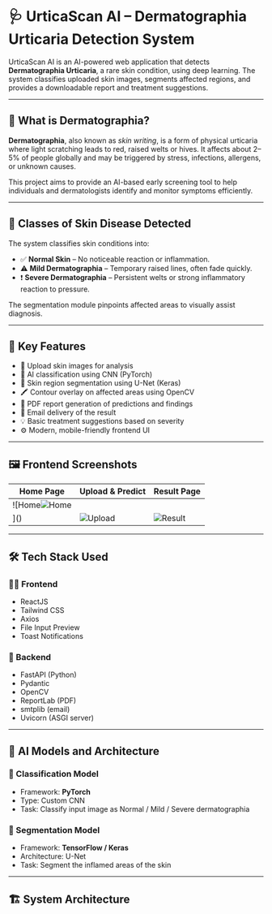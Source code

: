 # 🩺 UrticaScan AI – Dermatographia Urticaria Detection System

UrticaScan AI is an AI-powered web application that detects **Dermatographia Urticaria**, a rare skin condition, using deep learning. The system classifies uploaded skin images, segments affected regions, and provides a downloadable report and treatment suggestions.

---

## 📖 What is Dermatographia?

**Dermatographia**, also known as *skin writing*, is a form of physical urticaria where light scratching leads to red, raised welts or hives. It affects about 2–5% of people globally and may be triggered by stress, infections, allergens, or unknown causes.

This project aims to provide an AI-based early screening tool to help individuals and dermatologists identify and monitor symptoms efficiently.

---

## 🧬 Classes of Skin Disease Detected

The system classifies skin conditions into:

- ✅ **Normal Skin** – No noticeable reaction or inflammation.
- ⚠️ **Mild Dermatographia** – Temporary raised lines, often fade quickly.
- ❗ **Severe Dermatographia** – Persistent welts or strong inflammatory reaction to pressure.

The segmentation module pinpoints affected areas to visually assist diagnosis.

---

## 🚀 Key Features

- 📸 Upload skin images for analysis
- 🤖 AI classification using CNN (PyTorch)
- 🧠 Skin region segmentation using U-Net (Keras)
- 🖍️ Contour overlay on affected areas using OpenCV
- 📄 PDF report generation of predictions and findings
- 📧 Email delivery of the result
- 💡 Basic treatment suggestions based on severity
- ⚙️ Modern, mobile-friendly frontend UI

---

## 🖼️ Frontend Screenshots

| Home Page | Upload & Predict | Result Page |
|-----------|------------------|-------------|
| ![Home![Home](https://github.com/user-attachments/assets/814c6938-2c40-4c1b-aaa1-7989e2f42752)
]() | ![Upload](screenshots/upload.png) | ![Result](screenshots/result.png) |

---

## 🛠️ Tech Stack Used

### 👨‍💻 Frontend
- ReactJS
- Tailwind CSS
- Axios
- File Input Preview
- Toast Notifications

### 🧪 Backend
- FastAPI (Python)
- Pydantic
- OpenCV
- ReportLab (PDF)
- smtplib (email)
- Uvicorn (ASGI server)

---

## 🧠 AI Models and Architecture

### 🔹 Classification Model
- Framework: **PyTorch**
- Type: Custom CNN
- Task: Classify input image as Normal / Mild / Severe dermatographia

### 🔹 Segmentation Model
- Framework: **TensorFlow / Keras**
- Architecture: U-Net
- Task: Segment the inflamed areas of the skin

---

## 🏗️ System Architecture

```mermaid
